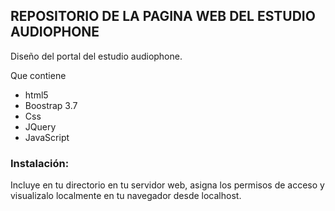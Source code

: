 ## REPOSITORIO DE LA PAGINA WEB DEL ESTUDIO AUDIOPHONE

Diseño del portal del estudio audiophone.

Que contiene
 - html5
 - Boostrap 3.7
 - Css
 - JQuery
 - JavaScript

### Instalación:

Incluye en tu directorio en tu servidor web, asigna los permisos de acceso y visualizalo 
localmente en tu navegador desde localhost. 
